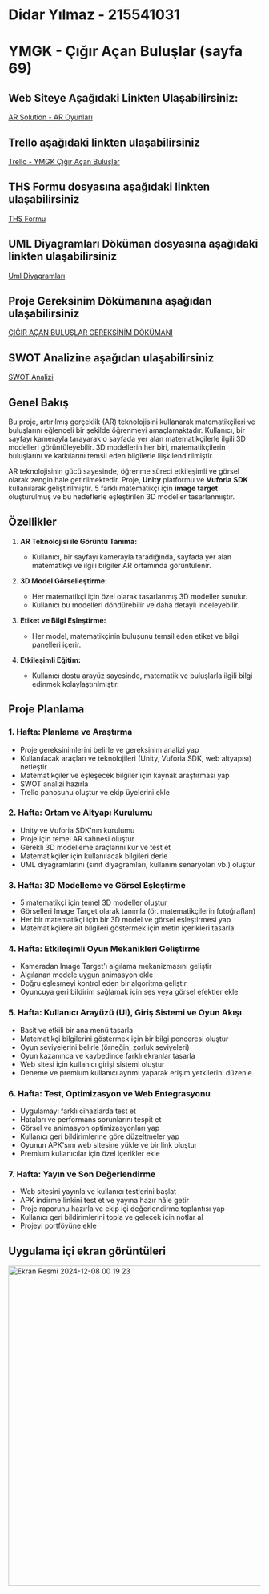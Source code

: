 # Didar Yılmaz - 215541031

# YMGK - Çığır Açan Buluşlar (sayfa 69)

## Web Siteye Aşağıdaki Linkten Ulaşabilirsiniz:

[AR Solution - AR Oyunları](https://cigiracanbuluslar.tech/)

## Trello aşağıdaki linkten ulaşabilirsiniz

[Trello - YMGK Çığır Açan Buluşlar](https://trello.com/b/QMbfDMF4/ymgk-cigir-acan-buluslar-ar-projesi)

## THS Formu dosyasına aşağıdaki linkten ulaşabilirsiniz

[THS Formu](https://github.com/user-attachments/files/18532739/THS.Formu.xlsx)

## UML Diyagramları Döküman dosyasına aşağıdaki linkten ulaşabilirsiniz

[Uml Diyagramları](https://github.com/user-attachments/files/18241878/Uml.Diyagramlari.docx)

## Proje Gereksinim Dökümanına aşağıdan ulaşabilirsiniz

[ÇIĞIR AÇAN BULUŞLAR GEREKSİNİM DÖKÜMANI](https://github.com/user-attachments/files/18053899/CIGIR.ACAN.BULUSLAR.docx)

## SWOT Analizine aşağıdan ulaşabilirsiniz

[SWOT Analizi](https://github.com/user-attachments/files/18390437/SWOT.pdf)


## Genel Bakış

Bu proje, artırılmış gerçeklik (AR) teknolojisini kullanarak matematikçileri ve buluşlarını eğlenceli bir şekilde öğrenmeyi amaçlamaktadır. Kullanıcı, bir sayfayı kamerayla tarayarak o sayfada yer alan matematikçilerle ilgili 3D modelleri görüntüleyebilir. 3D modellerin her biri, matematikçilerin buluşlarını ve katkılarını temsil eden bilgilerle ilişkilendirilmiştir.

AR teknolojisinin gücü sayesinde, öğrenme süreci etkileşimli ve görsel olarak zengin hale getirilmektedir. Proje, **Unity** platformu ve **Vuforia SDK** kullanılarak geliştirilmiştir. 5 farklı matematikçi için **image target** oluşturulmuş ve bu hedeflerle eşleştirilen 3D modeller tasarlanmıştır.

## Özellikler

1. **AR Teknolojisi ile Görüntü Tanıma:**
   - Kullanıcı, bir sayfayı kamerayla taradığında, sayfada yer alan matematikçi ve ilgili bilgiler AR ortamında görüntülenir.

2. **3D Model Görselleştirme:**
   - Her matematikçi için özel olarak tasarlanmış 3D modeller sunulur.
   - Kullanıcı bu modelleri döndürebilir ve daha detaylı inceleyebilir.

3. **Etiket ve Bilgi Eşleştirme:**
   - Her model, matematikçinin buluşunu temsil eden etiket ve bilgi panelleri içerir.

4. **Etkileşimli Eğitim:**
   - Kullanıcı dostu arayüz sayesinde, matematik ve buluşlarla ilgili bilgi edinmek kolaylaştırılmıştır.

## Proje Planlama

### 1. Hafta: Planlama ve Araştırma

 - Proje gereksinimlerini belirle ve gereksinim analizi yap
 - Kullanılacak araçları ve teknolojileri (Unity, Vuforia SDK, web altyapısı) netleştir
 - Matematikçiler ve eşleşecek bilgiler için kaynak araştırması yap
 - SWOT analizi hazırla
 - Trello panosunu oluştur ve ekip üyelerini ekle
 
### 2. Hafta: Ortam ve Altyapı Kurulumu

 - Unity ve Vuforia SDK'nın kurulumu
 - Proje için temel AR sahnesi oluştur
 - Gerekli 3D modelleme araçlarını kur ve test et
 - Matematikçiler için kullanılacak bilgileri derle
 - UML diyagramlarını (sınıf diyagramları, kullanım senaryoları vb.) oluştur
   
### 3. Hafta: 3D Modelleme ve Görsel Eşleştirme

 - 5 matematikçi için temel 3D modeller oluştur
 - Görselleri Image Target olarak tanımla (ör. matematikçilerin fotoğrafları)
 - Her bir matematikçi için bir 3D model ve görsel eşleştirmesi yap
 - Matematikçilere ait bilgileri göstermek için metin içerikleri tasarla

### 4. Hafta: Etkileşimli Oyun Mekanikleri Geliştirme

 - Kameradan Image Target'ı algılama mekanizmasını geliştir
 - Algılanan modele uygun animasyon ekle
 - Doğru eşleşmeyi kontrol eden bir algoritma geliştir
 - Oyuncuya geri bildirim sağlamak için ses veya görsel efektler ekle

### 5. Hafta: Kullanıcı Arayüzü (UI), Giriş Sistemi ve Oyun Akışı

 - Basit ve etkili bir ana menü tasarla
 - Matematikçi bilgilerini göstermek için bir bilgi penceresi oluştur
 - Oyun seviyelerini belirle (örneğin, zorluk seviyeleri)
 - Oyun kazanınca ve kaybedince farklı ekranlar tasarla
 - Web sitesi için kullanıcı girişi sistemi oluştur
 - Deneme ve premium kullanıcı ayrımı yaparak erişim yetkilerini düzenle

### 6. Hafta: Test, Optimizasyon ve Web Entegrasyonu

 - Uygulamayı farklı cihazlarda test et
 - Hataları ve performans sorunlarını tespit et
 - Görsel ve animasyon optimizasyonları yap
 - Kullanıcı geri bildirimlerine göre düzeltmeler yap
 - Oyunun APK'sını web sitesine yükle ve bir link oluştur
 - Premium kullanıcılar için özel içerikler ekle
   
### 7. Hafta: Yayın ve Son Değerlendirme

 - Web sitesini yayınla ve kullanıcı testlerini başlat
 - APK indirme linkini test et ve yayına hazır hâle getir
 - Proje raporunu hazırla ve ekip içi değerlendirme toplantısı yap
 - Kullanıcı geri bildirimlerini topla ve gelecek için notlar al
 - Projeyi portföyüne ekle

## Uygulama içi ekran görüntüleri

<img width="639" alt="Ekran Resmi 2024-12-08 00 19 23" src="https://github.com/user-attachments/assets/0d3a105a-2634-4742-a58f-4427824bb409">



